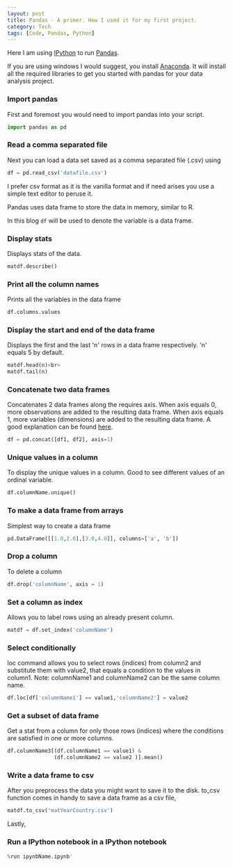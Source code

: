 ```yaml
---
layout: post
title: Pandas - A primer. How I used it for my first project.
category: Tech
tags: [Code, Pandas, Python]
---
```


Here I am using [IPython](https://ipython.org/) to run [Pandas](http://pandas.pydata.org/).

If you are using windows I would suggest, you install [Anaconda](https://www.continuum.io/downloads).
It will install all the required libraries to get you started with pandas for your data analysis project.

### Import pandas
First and foremost you would need to import pandas into your script.

```python
import pandas as pd
```

### Read a comma separated file
Next you can load a data set saved as a comma separated file (.csv) using

```python
df = pd.read_csv('datafile.csv')
```

I prefer csv format as it is the vanilla format and if need arises you use a simple text editor to peruse it. 

Pandas uses data frame to store the data in memory, similar to R.

In this blog ```df``` will be used to denote the variable is a data frame.

### Display stats
Displays stats of the data.

```python
matdf.describe()
```

### Print all the column names
Prints all the variables in the data frame

```python
df.columns.values
```

### Display the start and end of the data frame
Displays the first and the last 'n' rows in a data frame respectively.
'n' equals 5 by default.

```python
matdf.head(n)<br>
matdf.tail(n)
```

### Concatenate two data frames
Concatenates 2 data frames along the requires axis.
When axis equals 0, more observations are added to the resulting data frame.
When axis equals 1, more variables (dimensions) are added to the resulting data frame.
A good explanation can be found [here](http://stackoverflow.com/questions/25773245/ambiguity-in-pandas-dataframe-numpy-array-axis-definition).

```python
df = pd.concat([df1, df2], axis=1)
```

### Unique values in a column
To display the unique values in a column.
Good to see different values of an ordinal variable.

```python
df.columnName.unique()
```

### To make a data frame from arrays
Simplest way to create a data frame

```python            
pd.DataFrame([[1.0,2.0],[3.0,4.0]], columns=['a', 'b'])
```

### Drop a column
To delete a column

```python
df.drop('columnName', axis = 1)
```

### Set a column as index
Allows you to label rows using an already present column.

```python
matdf = df.set_index('columnName')
```

### Select conditionally
loc command allows you to select rows (indices) from column2 and substitute them with value2, that equals a condition to the values in column1. 
Note: columnName1 and columnName2 can be the same column name.

```python
df.loc[df['columnName1'] == value1,'columnName2'] = value2
```

### Get a subset of data frame
Get a stat from a column for only those rows (indices) where the conditions are satisfied in one or more columns.

```python
df.columnName3[(df.columnName1 == value1) & 
               (df.columnName2 == value2 )].mean()
```

### Write a data frame to csv
After you preprocess the data you might want to save it to the disk.
to_csv function comes in handy to save a data frame as a csv file,

```python
matdf.to_csv('matYearCountry.csv')
```

Lastly,

### Run a IPython notebook in a IPython notebook

```python
%run ipynbName.ipynb'
```
